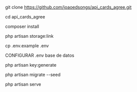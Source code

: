 git clone https://github.com/joaoedsongs/api_cards_agree.git

cd api_cards_agree

composer install

php artisan storage:link

cp .env.example .env

CONFIGURAR .env
base de datos

php artisan key:generate

php artisan migrate --seed

php artisan serve
